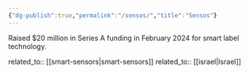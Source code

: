 ```yaml
---
{"dg-publish":true,"permalink":"/sensos/","title":"Sensos"}
---
```



Raised $20 million in Series A funding in February 2024 for smart label technology.

related_to:: [[smart-sensors\|smart-sensors]]
related_to:: [[israel\|Israel]]
